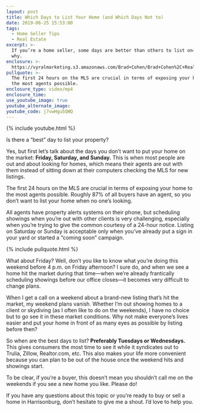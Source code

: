 ```yaml
---
layout: post
title: Which Days to List Your Home (and Which Days Not to)
date: 2019-06-25 15:53:00
tags:
  - Home Seller Tips
  - Real Estate
excerpt: >-
  If you’re a home seller, some days are better than others to list on—here’s
  why.
enclosure: >-
  https://vyralmarketing.s3.amazonaws.com/Brad+Cohen/Brad+Cohen%2C+Realtor-+When+is+the+Best+Day+to+List+Your+Home_.mp4
pullquote: >-
  The first 24 hours on the MLS are crucial in terms of exposing your home to
  the most agents possible.
enclosure_type: video/mp4
enclosure_time:
use_youtube_image: true
youtube_alternate_image:
youtube_code: j7vwHgu5QWQ
---
```


{% include youtube.html %}

Is there a “best” day to list your property?&nbsp;

Yes, but first let’s talk about the days you don’t want to put your home on the market: **Friday, Saturday, and Sunday.** This is when most people are out and about looking for homes, which means their agents are out with them instead of sitting down at their computers checking the MLS for new listings.&nbsp;

The first 24 hours on the MLS are crucial in terms of exposing your home to the most agents possible. Roughly 87% of all buyers have an agent, so you don’t want to list your home when no one’s looking.&nbsp;

All agents have property alerts systems on their phone, but scheduling showings when you’re out with other clients is very challenging, especially when you’re trying to give the common courtesy of a 24-hour notice. Listing on Saturday or Sunday is acceptable only when you’ve already put a sign in your yard or started a “coming soon” campaign.&nbsp;

{% include pullquote.html %}

What about Friday? Well, don’t you like to know what you’re doing this weekend before 4 p.m. on Friday afternoon? I sure do, and when we see a home hit the market during that time—when we’re already frantically scheduling showings before our office closes—it becomes very difficult to change plans.&nbsp;

When I get a call on a weekend about a brand-new listing that’s hit the market, my weekend plans vanish. Whether I’m out showing homes to a client or skydiving (as I often like to do on the weekends), I have no choice but to go see it in these market conditions. Why not make everyone’s lives easier and put your home in front of as many eyes as possible by listing before then?

So when are the best days to list? **Preferably Tuesdays or Wednesdays.** This gives consumers the most time to see it while it syndicates out to Trulia, Zillow, Realtor.com, etc. This also makes your life more convenient because you can plan to be out of the house once the weekend hits and showings start.&nbsp;

To be clear, if you’re a buyer, this doesn’t mean you shouldn’t call me on the weekends if you see a new home you like. Please do\!&nbsp;

If you have any questions about this topic or you’re ready to buy or sell a home in Harrisonburg, don’t hesitate to give me a shout. I’d love to help you.